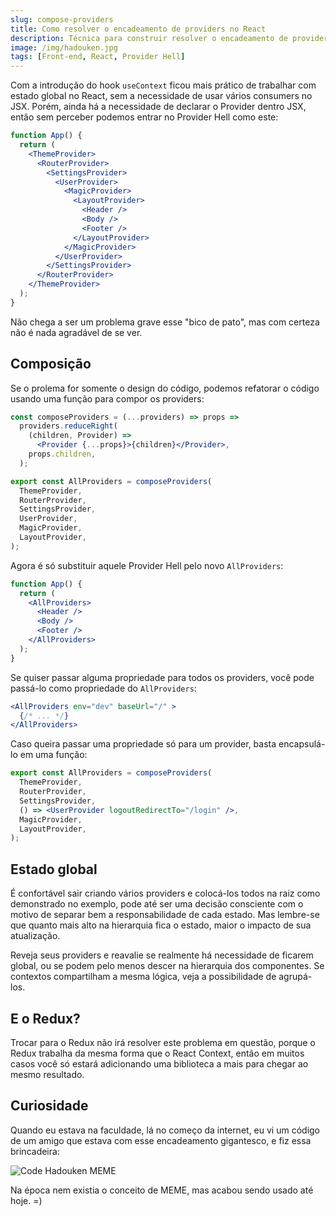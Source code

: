```yaml
---
slug: compose-providers
title: Como resolver o encadeamento de providers no React
description: Técnica para construir resolver o encadeamento de providers no React
image: /img/hadouken.jpg
tags: [Front-end, React, Provider Hell]
---
```


Com a introdução do hook `useContext` ficou mais prático de trabalhar com estado global no React, sem a necessidade de usar vários consumers no JSX. Porém, ainda há a necessidade de declarar o Provider dentro JSX, então sem perceber podemos entrar no Provider Hell como este:

<!--truncate-->

```jsx
function App() {
  return (
    <ThemeProvider>
      <RouterProvider>
        <SettingsProvider>
          <UserProvider>
            <MagicProvider>
              <LayoutProvider>
                <Header />
                <Body />
                <Footer />
              </LayoutProvider>
            </MagicProvider>
          </UserProvider>
        </SettingsProvider>
      </RouterProvider>
    </ThemeProvider>
  );
}
```

Não chega a ser um problema grave esse "bico de pato", mas com certeza não é nada agradável de se ver.

## Composição

Se o prolema for somente o design do código, podemos refatorar o código usando uma função para compor os providers:

```jsx
const composeProviders = (...providers) => props =>
  providers.reduceRight(
    (children, Provider) =>
      <Provider {...props}>{children}</Provider>,
    props.children,
  );

export const AllProviders = composeProviders(
  ThemeProvider,
  RouterProvider,
  SettingsProvider,
  UserProvider,
  MagicProvider,
  LayoutProvider,
);
```

Agora é só substituir aquele Provider Hell pelo novo `AllProviders`:

```jsx
function App() {
  return (
    <AllProviders>
      <Header />
      <Body />
      <Footer />
    </AllProviders>
  );
}
```

Se quiser passar alguma propriedade para todos os providers, você pode passá-lo como propriedade do `AllProviders`:

```jsx
<AllProviders env="dev" baseUrl="/" >
  {/* ... */}
</AllProviders>
```

Caso queira passar uma propriedade só para um provider, basta encapsulá-lo em uma função:

```jsx
export const AllProviders = composeProviders(
  ThemeProvider,
  RouterProvider,
  SettingsProvider,
  () => <UserProvider logoutRedirectTo="/login" />,
  MagicProvider,
  LayoutProvider,
);
```

## Estado global

É confortável sair criando vários providers e colocá-los todos na raiz como demonstrado no exemplo, pode até ser uma decisão consciente com o motivo de separar bem a responsabilidade de cada estado. Mas lembre-se que quanto mais alto na hierarquia fica o estado, maior o impacto de sua atualização.

Reveja seus providers e reavalie se realmente há necessidade de ficarem global, ou se podem pelo menos descer na hierarquia dos componentes. Se contextos compartilham a mesma lógica, veja a possibilidade de agrupá-los.

## E o Redux?

Trocar para o Redux não irá resolver este problema em questão, porque o Redux trabalha da mesma forma que o React Context, então em muitos casos você só estará adicionando uma biblioteca a mais para chegar ao mesmo resultado.

## Curiosidade

Quando eu estava na faculdade, lá no começo da internet, eu vi um código de um amigo que estava com esse encadeamento gigantesco, e fiz essa brincadeira:

![Code Hadouken MEME](/img/hadouken.jpg)

Na época nem existia o conceito de MEME, mas acabou sendo usado até hoje. =)
